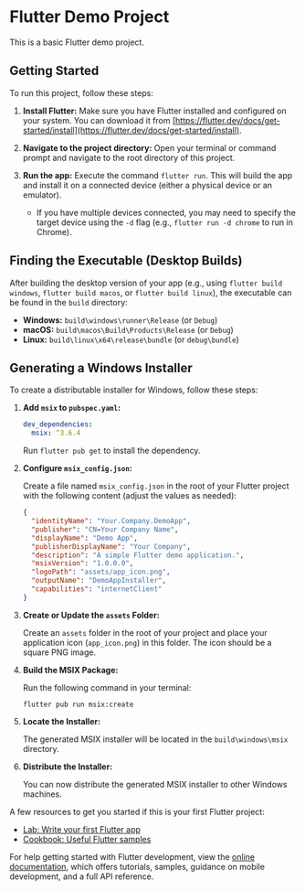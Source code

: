 # Flutter Demo Project

This is a basic Flutter demo project.

## Getting Started

To run this project, follow these steps:

1.  **Install Flutter:** Make sure you have Flutter installed and configured on your system. You can download it from [https://flutter.dev/docs/get-started/install](https://flutter.dev/docs/get-started/install).
2.  **Navigate to the project directory:** Open your terminal or command prompt and navigate to the root directory of this project.
3.  **Run the app:** Execute the command `flutter run`. This will build the app and install it on a connected device (either a physical device or an emulator).

    *   If you have multiple devices connected, you may need to specify the target device using the `-d` flag (e.g., `flutter run -d chrome` to run in Chrome).

## Finding the Executable (Desktop Builds)

After building the desktop version of your app (e.g., using `flutter build windows`, `flutter build macos`, or `flutter build linux`), the executable can be found in the `build` directory:

*   **Windows:** `build\windows\runner\Release` (or `Debug`)
*   **macOS:** `build\macos\Build\Products\Release` (or `Debug`)
*   **Linux:** `build\linux\x64\release\bundle` (or `debug\bundle`)

## Generating a Windows Installer

To create a distributable installer for Windows, follow these steps:

1.  **Add `msix` to `pubspec.yaml`:**

    ```yaml
    dev_dependencies:
      msix: ^3.6.4
    ```

    Run `flutter pub get` to install the dependency.
2.  **Configure `msix_config.json`:**

    Create a file named `msix_config.json` in the root of your Flutter project with the following content (adjust the values as needed):

    ```json
    {
      "identityName": "Your.Company.DemoApp",
      "publisher": "CN=Your Company Name",
      "displayName": "Demo App",
      "publisherDisplayName": "Your Company",
      "description": "A simple Flutter demo application.",
      "msixVersion": "1.0.0.0",
      "logoPath": "assets/app_icon.png",
      "outputName": "DemoAppInstaller",
      "capabilities": "internetClient"
    }
    ```

3.  **Create or Update the `assets` Folder:**

    Create an `assets` folder in the root of your project and place your application icon (`app_icon.png`) in this folder. The icon should be a square PNG image.
4.  **Build the MSIX Package:**

    Run the following command in your terminal:

    ```
    flutter pub run msix:create
    ```

5.  **Locate the Installer:**

    The generated MSIX installer will be located in the `build\windows\msix` directory.
6.  **Distribute the Installer:**

    You can now distribute the generated MSIX installer to other Windows machines.

A few resources to get you started if this is your first Flutter project:

-   [Lab: Write your first Flutter app](https://docs.flutter.dev/get-started/codelab)
-   [Cookbook: Useful Flutter samples](https://docs.flutter.dev/cookbook)

For help getting started with Flutter development, view the
[online documentation](https://docs.flutter.dev/), which offers tutorials,
samples, guidance on mobile development, and a full API reference.

